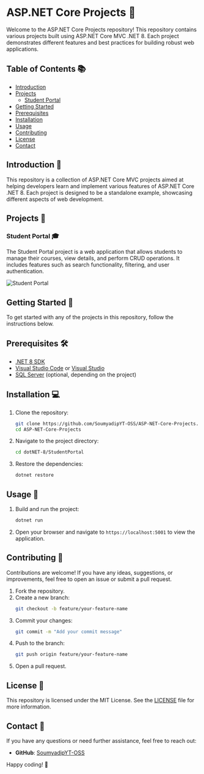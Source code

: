 # ASP.NET Core Projects 🚀

Welcome to the ASP.NET Core Projects repository! This repository contains various projects built using ASP.NET Core MVC .NET 8. Each project demonstrates different features and best practices for building robust web applications.

## Table of Contents 📚

- [Introduction](#introduction)
- [Projects](#projects)
  - [Student Portal](#student-portal)
- [Getting Started](#getting-started)
- [Prerequisites](#prerequisites)
- [Installation](#installation)
- [Usage](#usage)
- [Contributing](#contributing)
- [License](#license)
- [Contact](#contact)

## Introduction 🌟

This repository is a collection of ASP.NET Core MVC projects aimed at helping developers learn and implement various features of ASP.NET Core .NET 8. Each project is designed to be a standalone example, showcasing different aspects of web development.

## Projects 📂

### Student Portal 🎓

The Student Portal project is a web application that allows students to manage their courses, view details, and perform CRUD operations. It includes features such as search functionality, filtering, and user authentication.

![Student Portal](https://via.placeholder.com/800x400.png?text=Student+Portal+Screenshot)

## Getting Started 🏁

To get started with any of the projects in this repository, follow the instructions below.

## Prerequisites 🛠️

- [.NET 8 SDK](https://dotnet.microsoft.com/download/dotnet/8.0)
- [Visual Studio Code](https://code.visualstudio.com/) or [Visual Studio](https://visualstudio.microsoft.com/)
- [SQL Server](https://www.microsoft.com/en-us/sql-server/sql-server-downloads) (optional, depending on the project)

## Installation 💻

1. Clone the repository:
    ```bash
    git clone https://github.com/SoumyadipYT-OSS/ASP-NET-Core-Projects.git
    cd ASP-NET-Core-Projects
    ```

2. Navigate to the project directory:
    ```bash
    cd dotNET-8/StudentPortal
    ```

3. Restore the dependencies:
    ```bash
    dotnet restore
    ```

## Usage 🚀

1. Build and run the project:
    ```bash
    dotnet run
    ```

2. Open your browser and navigate to `https://localhost:5001` to view the application.

## Contributing 🤝

Contributions are welcome! If you have any ideas, suggestions, or improvements, feel free to open an issue or submit a pull request.

1. Fork the repository.
2. Create a new branch:
    ```bash
    git checkout -b feature/your-feature-name
    ```
3. Commit your changes:
    ```bash
    git commit -m "Add your commit message"
    ```
4. Push to the branch:
    ```bash
    git push origin feature/your-feature-name
    ```
5. Open a pull request.

## License 📄

This repository is licensed under the MIT License. See the [LICENSE](LICENSE) file for more information.

## Contact 📧

If you have any questions or need further assistance, feel free to reach out:

- **GitHub**: [SoumyadipYT-OSS](https://github.com/SoumyadipYT-OSS)

Happy coding! 🚀

